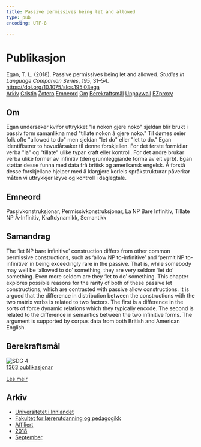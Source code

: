 ```yaml
---
title: Passive permissives being let and allowed
type: pub
encoding: UTF-8

---
```

<h1>Publikasjon</h1>
<article id="csl-bib-container-LEWZWW3P" class="csl-bib-container">
  <div class="csl-bib-body"> <div class="csl-entry">Egan, T. L. (2018). Passive permissives being let and allowed. <i>Studies in Language Companion Series</i>, <i>195</i>, 31–54. <a href="https://doi.org/10.1075/slcs.195.03ega">https://doi.org/10.1075/slcs.195.03ega</a></div> </div>
  <div class="csl-bib-buttons">
    <a href="#taxonomy-article-LEWZWW3P" alt="archive" class="csl-bib-button">Arkiv</a>
    <a href="https://app.cristin.no/results/show.jsf?id=1608432" alt="Cristin" class="csl-bib-button">Cristin</a>
    <a href="http://zotero.org/groups/5881554/items/LEWZWW3P" alt="Zotero" class="csl-bib-button">Zotero</a>
    <a href="#keywords-article-LEWZWW3P" alt="keywords" class="csl-bib-button">Emneord</a>
    <a href="#about-article-LEWZWW3P" alt="about_pub" class="csl-bib-button">Om</a>
    <a href="#sdg-article-LEWZWW3P" alt="sdg" class="csl-bib-button">Berekraftsmål</a>
    <a href="https://doi.org/10.1075/slcs.195.03ega" alt="Unpaywall" class="csl-bib-button">Unpaywall</a>
    <a href="https://doi.org/10.1075/slcs.195.03ega" alt="EZproxy" class="csl-bib-button">EZproxy</a>
  </div>
  <div id="csl-bib-meta-container-LEWZWW3P"></div>
</article>
<div id="csl-bib-meta-LEWZWW3P" class="csl-bib-meta">
  <article id="about-article-LEWZWW3P" class="about_pub-article">
    <h1>Om</h1>
    Egan undersøker kvifor uttrykket "la nokon gjere noko" sjeldan blir brukt i passiv form samanlikna med "tillate nokon å gjere noko." Til dømes seier folk ofte "allowed to do" men sjeldan "let do" eller "let to do." Egan identifiserer to hovudårsaker til denne forskjellen. For det første formidlar verba "la" og "tillate" ulike typar kraft eller kontroll. For det andre brukar verba ulike former av infinitiv (den grunnleggjande forma av eit verb). Egan støttar desse funna med data frå britisk og amerikansk engelsk. Å forstå desse forskjellane hjelper med å klargjere korleis språkstrukturar påverkar måten vi uttrykkjer løyve og kontroll i daglegtale.
  </article>
  <article id="keywords-article-LEWZWW3P" class="keywords-article">
    <h1>Emneord</h1>
    Passivkonstruksjonar, Permissivkonstruksjonar, La NP Bare Infinitiv, Tillate NP Å-Infinitiv, Kraftdynamikk, Semantikk
  </article>
  <article id="abstract-article-LEWZWW3P" class="abstract-article">
    <h1>Samandrag</h1>
    The ‘let NP bare infinitive’ construction differs from other common permissive constructions, such as ‘allow NP to-infinitive’ and ‘permit NP to-infinitive’ in being exceedingly rare in the passive. That is, while somebody may well be ‘allowed to do’ something, they are very seldom ‘let do’ something. Even more seldom are they ‘let to do’ something. This chapter explores possible reasons for the rarity of both of these passive let constructions, which are contrasted with passive allow constructions. It is argued that the difference in distribution between the constructions with the two matrix verbs is related to two factors. The first is a difference in the sorts of force dynamic relations which they typically encode. The second is related to the difference in semantics between the two infinitive forms. The argument is supported by corpus data from both British and American English.
  </article>
  <article id="sdg-article-LEWZWW3P" class="sdg-article">
    <h1>Berekraftsmål</h1>
    <div class="sdg-container"><div id="sdg4" class="sdg">
        <img src="{{< params subfolder >}}images/sdg/sdg04_nn.png" class="image" alt="SDG 4">
        <div class="sdg-overlay">
          <a href="{{< params subfolder >}}nn/archive/?sdg=4#archive" class="sdg-publication-count"><span>1363</span> publikasjonar</a>
          <p><a href="https://fn.no/om-fn/fns-baerekraftsmaal/god-utdanning?lang=nno-NO" class="sdg-read-more">Les meir</a></p>
        </div>
      </div></div>
  </article>
  <article id="taxonomy-article-LEWZWW3P" class="taxonomy-article">
    <h1>Arkiv</h1>
    <ul>
      <li><a href="{{< params subfolder >}}nn/archive/?key=3DCRN523">Universitetet i Innlandet</a></li>
      <li><a href="{{< params subfolder >}}nn/archive/?key=WYNZA47F">Fakultet for lærerutdanning og pedagogikk</a></li>
      <li><a href="{{< params subfolder >}}nn/archive/?key=2ZAN5K7T">Affiliert</a></li>
      <li><a href="{{< params subfolder >}}nn/archive/?key=QU482WF9">2018</a></li>
      <li><a href="{{< params subfolder >}}nn/archive/?key=WMGWHFDI">September</a></li>
    </ul>
  </article>
</div>
